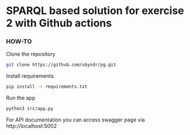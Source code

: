# SPARQL based solution for exercise 2 with Github actions

### HOW-TO

Clone the repository
```sh
git clone https://github.com/ubyndr/pg.git
```
Install requirements
```sh
pip install -r requirements.txt
```
Run the app
```sh
python3 src/app.py
```

For API documentation you can access swagger page via http://localhost:5002
